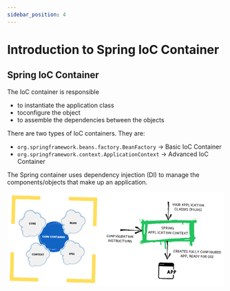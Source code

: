 ```yaml
---
sidebar_position: 4
---
```


# Introduction to Spring IoC Container

## Spring loC Container 

The IoC container is responsible 
- to instantiate the application class 
- toconfigure the object 
- to assemble the dependencies between the objects 

There are two types of loC containers. They are: 
- `org.springframework.beans.factory.BeanFactory` -> Basic IoC Container
- `org.springframework.context.ApplicationContext` -> Advanced IoC Container

The Spring container uses dependency injection (Dl) to manage the components/objects that make up an application. 

![IOC Container](./img/ioc-container.png)


